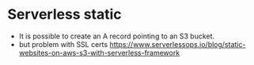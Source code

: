 # Serverless static

- It is possible to create an A record pointing to an S3 bucket.
- but problem with SSL certs
https://www.serverlessops.io/blog/static-websites-on-aws-s3-with-serverless-framework
